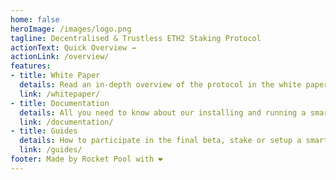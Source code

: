 ```yaml
---
home: false
heroImage: /images/logo.png
tagline: Decentralised & Trustless ETH2 Staking Protocol
actionText: Quick Overview →
actionLink: /overview/
features:
- title: White Paper
  details: Read an in-depth overview of the protocol in the white paper, covers all areas in an easy to read manner.
  link: /whitepaper/
- title: Documentation
  details: All you need to know about our installing and running a smart node + our javascript lib and smart contracts. 
  link: /documentation/
- title: Guides
  details: How to participate in the final beta, stake or setup a smart node on a variety of providers from your home to Amazon.
  link: /guides/
footer: Made by Rocket Pool with ❤️
---
```


<home /> 